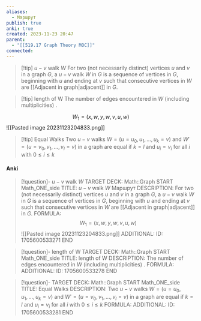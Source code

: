 ```yaml
---
aliases:
  - Маршрут
publish: true
anki: true
created: 2023-11-23 20:47
parent:
  - "[[519.17 Graph Theory MOC]]"
connected:
---
```


> [!tip] $u − v$ walk $W$ 
For two (not necessarily distinct) vertices $u$ and $v$ in a graph $G$, a $u − v$ walk $W$ in $G$ is a sequence of vertices in $G$, beginning with $u$ and ending at $v$ such that consecutive vertices in $W$ are [[Adjacent in graph|adjacent]] in $G$.

> [!tip] length of W
The number of edges encountered in $W$ (including multiplicities)  .

$$W_1 = (x,w,y,w,v,u,w)$$
![[Pasted image 20231123204833.png]]

> [!tip] Equal Walks
Two $u−v$ walks $W =(u=u_0,u_1,...,u_k =v)$ and $W′ =(u=v_0,v_1,...,v_l = v)$  in a graph are equal if $k=l$ and $u_i =v_i$ for all $i$ with $0≤i≤k$


#### Anki
> [!question]- $u − v$ walk $W$
TARGET DECK: Math::Graph
START
Math_ONE_side
TITLE:  $u − v$ walk $W$
Маршрут
DESCRIPTION: For two (not necessarily distinct) vertices $u$ and $v$ in a graph $G$, a $u − v$ walk $W$ in $G$ is a sequence of vertices in $G$, beginning with $u$ and ending at $v$ such that consecutive vertices in $W$ are [[Adjacent in graph|adjacent]] in $G$.
FORMULA: $$W_1 = (x,w,y,w,v,u,w)$$
![[Pasted image 20231123204833.png]]
ADDITIONAL:
ID: 1705600533271
END

> [!question]- length of W
TARGET DECK: Math::Graph
START
Math_ONE_side
TITLE:  length of W
DESCRIPTION: The number of edges encountered in $W$ (including multiplicities)  .
FORMULA: 
ADDITIONAL:
ID: 1705600533278
END

> [!question]-
TARGET DECK: Math::Graph
START
Math_ONE_side
TITLE: Equal Walks
DESCRIPTION: Two $u−v$ walks $W =(u=u_0,u_1,...,u_k =v)$ and $W′ =(u=v_0,v_1,...,v_l = v)$  in a graph are equal if $k=l$ and $u_i =v_i$ for all $i$ with $0≤i≤k$
FORMULA: 
ADDITIONAL:
ID: 1705600533281
END







